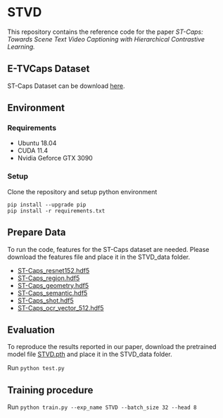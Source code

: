 # STVD

This repository contains the reference code for the paper *ST-Caps: Towards Scene Text Video Captioning with Hierarchical Contrastive Learning.*

## E-TVCaps Dataset
ST-Caps Dataset can be download [here](https://taocaption.oss-cn-hangzhou.aliyuncs.com/TaVD_data/Tao_caption.csv).

## Environment

### Requirements

- Ubuntu 18.04
- CUDA 11.4
- Nvidia Geforce GTX 3090

### Setup

Clone the repository and setup python environment

```
pip install --upgrade pip
pip install -r requirements.txt
```

## Prepare Data

To run the code,  features for the ST-Caps dataset are needed. Please download the features file and place it in the STVD_data folder.

- [ST-Caps_resnet152.hdf5](https://taocaption.oss-cn-hangzhou.aliyuncs.com/TaVD_data/Tao_resnet152.hdf5)
- [ST-Caps_region.hdf5](https://taocaption.oss-cn-hangzhou.aliyuncs.com/TaVD_data/Tao_region.hdf5)
- [ST-Caps_geometry.hdf5](https://taocaption.oss-cn-hangzhou.aliyuncs.com/TaVD_data/Tao_geometry.hdf5)
- [ST-Caps_semantic.hdf5](https://taocaption.oss-cn-hangzhou.aliyuncs.com/TaVD_data/Tao_semantic.hdf5)
- [ST-Caps_shot.hdf5](https://taocaption.oss-cn-hangzhou.aliyuncs.com/TaVD_data/Tao_shot.hdf5)
- [ST-Caps_ocr_vector_512.hdf5](https://taocaption.oss-cn-hangzhou.aliyuncs.com/TaVD_data/Tao_ocr_vector_512.hdf5)

## Evaluation

To reproduce the results reported in our paper, download the pretrained model file [STVD.pth](https://taocaption.oss-cn-hangzhou.aliyuncs.com/TaVD_data/TaVD.pth) and place it in the STVD_data folder.

Run `python test.py` 

## Training procedure

Run `python train.py --exp_name STVD --batch_size 32 --head 8 ` 
